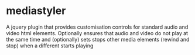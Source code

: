 # mediastyler
A jquery plugin that provides customisation controls for standard audio and video html elements. Optionally ensures that audio and video do not play at the same time and (optionally) sets stops other media elements (rewind and stop) when a different starts playing
